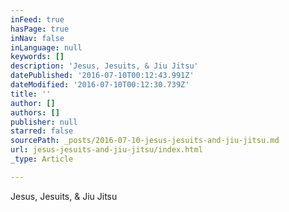 ```yaml
---
inFeed: true
hasPage: true
inNav: false
inLanguage: null
keywords: []
description: 'Jesus, Jesuits, & Jiu Jitsu'
datePublished: '2016-07-10T00:12:43.991Z'
dateModified: '2016-07-10T00:12:30.739Z'
title: ''
author: []
authors: []
publisher: null
starred: false
sourcePath: _posts/2016-07-10-jesus-jesuits-and-jiu-jitsu.md
url: jesus-jesuits-and-jiu-jitsu/index.html
_type: Article

---
```

Jesus, Jesuits, & Jiu Jitsu